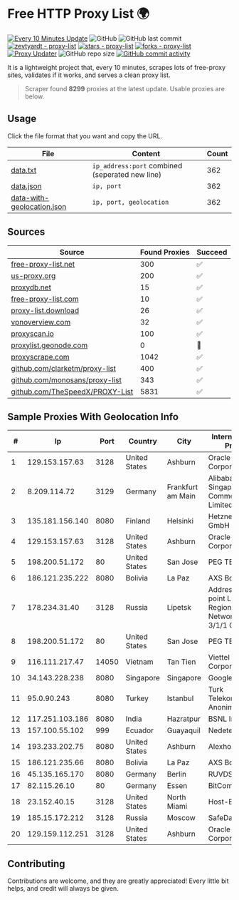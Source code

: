 
# Free HTTP Proxy List 🌍

[![Every 10 Minutes Update](https://github.com/mertguvencli/http-proxy-list/actions/workflows/main.yml/badge.svg?branch=main)](https://github.com/mertguvencli/http-proxy-list/actions/workflows/main.yml)
![GitHub](https://img.shields.io/github/license/mertguvencli/http-proxy-list)
![GitHub last commit](https://img.shields.io/github/last-commit/mertguvencli/http-proxy-list)
[![zevtyardt - proxy-list](https://img.shields.io/static/v1?label=zevtyardt&message=proxy-list&color=blue&logo=github)](https://github.com/zevtyardt/proxy-list "Go to GitHub repo")
[![stars - proxy-list](https://img.shields.io/github/stars/zevtyardt/proxy-list?style=social)](https://github.com/zevtyardt/proxy-list)
[![forks - proxy-list](https://img.shields.io/github/forks/zevtyardt/proxy-list?style=social)](https://github.com/zevtyardt/proxy-list)
[![Proxy Updater](https://github.com/zevtyardt/proxy-list/workflows/Proxy%20Updater/badge.svg)](https://github.com/zevtyardt/proxy-list/actions?query=workflow:"Proxy+Updater")
![GitHub repo size](https://img.shields.io/github/repo-size/zevtyardt/proxy-list)
[![GitHub commit activity](https://img.shields.io/github/commit-activity/m/zevtyardt/proxy-list?logo=commits)](https://github.com/zevtyardt/proxy-list/commits/main)

It is a lightweight project that, every 10 minutes, scrapes lots of free-proxy sites, validates if it works, and serves a clean proxy list.

> Scraper found **8299** proxies at the latest update. Usable proxies are below.

## Usage

Click the file format that you want and copy the URL.

|File|Content|Count|
|----|-------|-----|
|[data.txt](https://raw.githubusercontent.com/mertguvencli/http-proxy-list/main/proxy-list/data.txt)|`ip_address:port` combined (seperated new line)|362|
|[data.json](https://raw.githubusercontent.com/mertguvencli/http-proxy-list/main/proxy-list/data.json)|`ip, port`|362|
|[data-with-geolocation.json](https://raw.githubusercontent.com/mertguvencli/http-proxy-list/main/proxy-list/data-with-geolocation.json)|`ip, port, geolocation`|362|

## Sources

|Source|Found Proxies|Succeed|
|------|-------------|-------|
|[free-proxy-list.net](https://free-proxy-list.net)|300|✅|
|[us-proxy.org](https://www.us-proxy.org)|200|✅|
|[proxydb.net](http://proxydb.net)|15|✅|
|[free-proxy-list.com](https://free-proxy-list.com/?page=&port=&type%5B%5D=http&type%5B%5D=https&up_time=0&search=Search)|10|✅|
|[proxy-list.download](https://www.proxy-list.download/HTTP)|26|✅|
|[vpnoverview.com](https://vpnoverview.com/privacy/anonymous-browsing/free-proxy-servers)|32|✅|
|[proxyscan.io](https://www.proxyscan.io)|100|✅|
|[proxylist.geonode.com](https://proxylist.geonode.com/api/proxy-list?limit=300&page=1&sort_by=lastChecked&sort_type=desc&protocols=http,https)|0|🚫|
|[proxyscrape.com](https://api.proxyscrape.com/v2/?request=displayproxies&protocol=http&timeout=10000&country=all&ssl=all&anonymity=all)|1042|✅|
|[github.com/clarketm/proxy-list](https://raw.githubusercontent.com/clarketm/proxy-list/master/proxy-list-raw.txt)|400|✅|
|[github.com/monosans/proxy-list](https://raw.githubusercontent.com/monosans/proxy-list/main/proxies/http.txt)|343|✅|
|[github.com/TheSpeedX/PROXY-List](https://raw.githubusercontent.com/TheSpeedX/PROXY-List/master/http.txt)|5831|✅|


## Sample Proxies With Geolocation Info

|#|Ip|Port|Country|City|Internet Service Provider|
|-|--|----|-------|----|-------------------------|
|1|129.153.157.63|3128|United States|Ashburn|Oracle Corporation|
|2|8.209.114.72|3129|Germany|Frankfurt am Main|Alibaba.com Singapore E-Commerce Private Limited|
|3|135.181.156.140|8080|Finland|Helsinki|Hetzner Online GmbH|
|4|129.153.157.63|3128|United States|Ashburn|Oracle Corporation|
|5|198.200.51.172|80|United States|San Jose|PEG TECH INC|
|6|186.121.235.222|8080|Bolivia|La Paz|AXS Bolivia S. A.|
|7|178.234.31.40|3128|Russia|Lipetsk|Address point-to-point Lipetsk Regional Public Network BBN-3/1/1 General|
|8|198.200.51.172|80|United States|San Jose|PEG TECH INC|
|9|116.111.217.47|14050|Vietnam|Tan Tien|Viettel Corporation|
|10|34.143.228.238|8080|Singapore|Singapore|Google LLC|
|11|95.0.90.243|8080|Turkey|Istanbul|Turk Telekomunikasyon Anonim Sirketi|
|12|117.251.103.186|8080|India|Hazratpur|BSNL Internet|
|13|157.100.55.102|999|Ecuador|Guayaquil|Nedetel S.A.|
|14|193.233.202.75|8080|United States|Ashburn|Alexhost SRL|
|15|186.121.235.66|8080|Bolivia|La Paz|AXS Bolivia S. A.|
|16|45.135.165.170|8080|Germany|Berlin|RUVDS|
|17|82.115.26.10|80|Germany|Essen|BitCommand LLC|
|18|23.152.40.15|3128|United States|North Miami|Host-Engine.com|
|19|185.15.172.212|3128|Russia|Moscow|SafeData LLC|
|20|129.159.112.251|3128|United States|Ashburn|Oracle Corporation|



## Contributing

Contributions are welcome, and they are greatly appreciated! Every
little bit helps, and credit will always be given.

